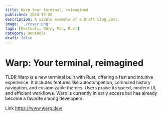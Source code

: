 ```yaml
---
title: Warp Your terminal, reimagined
published: 2024-10-28
description: A simple example of a Draft blog post.
image: './cover.png'
tags: [Devtools, Warp, Mac, Rust]
category: Devtools
draft: false
---
```


# Warp: Your terminal, reimagined

TLDR
Warp is a new terminal built with Rust, offering a fast and intuitive experience. It includes features like autocompletion, command history navigation, and customizable themes. Users praise its speed, modern UI, and efficient workflows. Warp is currently in early access but has already become a favorite among developers.

Link <https://www.warp.dev/>
